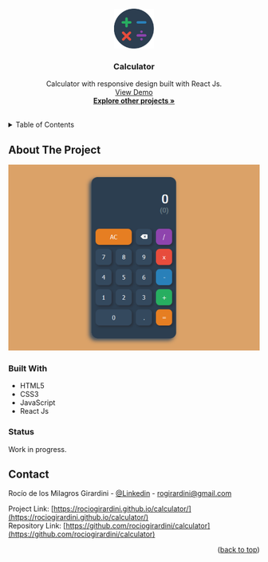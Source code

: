 <div id="top"></div>

<!-- PROJECT LOGO -->
<br />
<div align="center">
  <a href="https://github.com/rociogirardini/calculator/">
    <img src="./public/calculator_logo.png" alt="Logo" height="80">
  </a>

<h3 align="center">Calculator</h3>

  <p align="center">
    Calculator with responsive design built with React Js.
    <br />
    <a href="https://rociogirardini.github.io/calculator/">View Demo</a>
    <br />
    <a href="https://github.com/rociogirardini/"><strong>Explore other projects »</strong></a>
    <br />
    <br />
  </p>
</div>

<!-- TABLE OF CONTENTS -->
<details>
  <summary>Table of Contents</summary>
  <ol>
    <li>
      <a href="#about-the-project">About The Project</a>
      <ul>
        <li><a href="#built-with">Built With</a></li>
        <li><a href="#status">Status</a></li>
      </ul>
    </li>
    <li><a href="#contact">Contact</a></li>
  </ol>
</details>

<!-- ABOUT THE PROJECT -->
## About The Project

<img src="./public/calculator_demo.png" alt="Project preview">



### Built With

* HTML5
* CSS3
* JavaScript
* React Js

### Status

Work in progress.

<!-- CONTACT -->
## Contact

Rocío de los Milagros Girardini - [@Linkedin](https://www.linkedin.com/in/rocio-girardini/) - rogirardini@gmail.com

Project Link: [https://rociogirardini.github.io/calculator/](https://rociogirardini.github.io/calculator/)
<br />
Repository Link: [https://github.com/rociogirardini/calculator](https://github.com/rociogirardini/calculator)

<p align="right">(<a href="#top">back to top</a>)</p>
